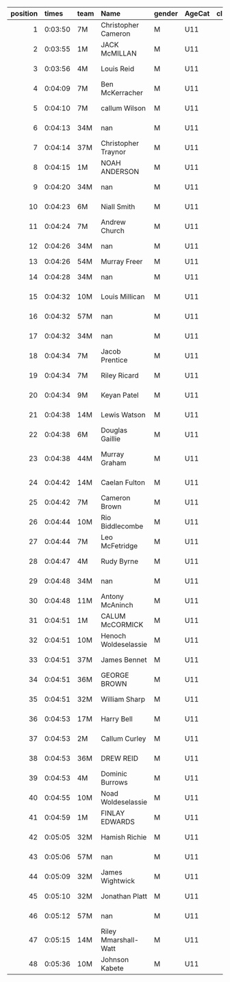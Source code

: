 |   position | times   | team   | Name                 | gender   | AgeCat   |   clubnumber | Club name            | Website                               |   finishPosition |
|-----------:|:--------|:-------|:---------------------|:---------|:---------|-------------:|:---------------------|:--------------------------------------|-----------------:|
|          1 | 0:03:50 | 7M     | Christopher Cameron  | M        | U11      |            7 | Giffnock North AC    | https://www.giffnocknorth.co.uk/      |                1 |
|          2 | 0:03:55 | 1M     | JACK McMILLAN        | M        | U11      |            1 | East Kilbride AC     | http://www.ekac.org.uk/               |                2 |
|          3 | 0:03:56 | 4M     | Louis Reid           | M        | U11      |            4 | Inverclyde AC        | https://www.inverclydeac.org/         |                3 |
|          4 | 0:04:09 | 7M     | Ben McKerracher      | M        | U11      |            7 | Giffnock North AC    | https://www.giffnocknorth.co.uk/      |                4 |
|          5 | 0:04:10 | 7M     | callum Wilson        | M        | U11      |            7 | Giffnock North AC    | https://www.giffnocknorth.co.uk/      |                5 |
|          6 | 0:04:13 | 34M    | nan                  | M        | U11      |           34 | Kilbarchan AAC       | https://kilbarchanaac.org.uk/         |                6 |
|          7 | 0:04:14 | 37M    | Christopher Traynor  | M        | U11      |           37 | Law & District AAC   | http://www.lawaac.co.uk/              |                7 |
|          8 | 0:04:15 | 1M     | NOAH ANDERSON        | M        | U11      |            1 | East Kilbride AC     | http://www.ekac.org.uk/               |                8 |
|          9 | 0:04:20 | 34M    | nan                  | M        | U11      |           34 | Kilbarchan AAC       | https://kilbarchanaac.org.uk/         |                9 |
|         10 | 0:04:23 | 6M     | Niall Smith          | M        | U11      |            6 | Cambuslang Harriers  | https://cambuslangharriers.org/       |               10 |
|         11 | 0:04:24 | 7M     | Andrew Church        | M        | U11      |            7 | Giffnock North AC    | https://www.giffnocknorth.co.uk/      |               11 |
|         12 | 0:04:26 | 34M    | nan                  | M        | U11      |           34 | Kilbarchan AAC       | https://kilbarchanaac.org.uk/         |               12 |
|         13 | 0:04:26 | 54M    | Murray Freer         | M        | U11      |           54 | VP-Glasgow           | https://www.vp-glasgow.com            |               13 |
|         14 | 0:04:28 | 34M    | nan                  | M        | U11      |           34 | Kilbarchan AAC       | https://kilbarchanaac.org.uk/         |               14 |
|         15 | 0:04:32 | 10M    | Louis Millican       | M        | U11      |           10 | Shettleston Harriers | http://shettlestonharriers.org.uk/    |               15 |
|         16 | 0:04:32 | 57M    | nan                  | M        | U11      |           57 | Whitemoss AAC        | https://whitemossaac.co.uk/           |               16 |
|         17 | 0:04:32 | 34M    | nan                  | M        | U11      |           34 | Kilbarchan AAC       | https://kilbarchanaac.org.uk/         |               17 |
|         18 | 0:04:34 | 7M     | Jacob Prentice       | M        | U11      |            7 | Giffnock North AC    | https://www.giffnocknorth.co.uk/      |               18 |
|         19 | 0:04:34 | 7M     | Riley Ricard         | M        | U11      |            7 | Giffnock North AC    | https://www.giffnocknorth.co.uk/      |               19 |
|         20 | 0:04:34 | 9M     | Keyan Patel          | M        | U11      |            9 | Garscube Harriers    | https://www.garscubeharriers.org.uk/  |               20 |
|         21 | 0:04:38 | 14M    | Lewis Watson         | M        | U11      |           14 | Ayr Seaforth AC      | https://www.ayrseaforth.co.uk/        |               21 |
|         22 | 0:04:38 | 6M     | Douglas Gaillie      | M        | U11      |            6 | Cambuslang Harriers  | https://cambuslangharriers.org/       |               22 |
|         23 | 0:04:38 | 44M    | Murray Graham        | M        | U11      |           44 | North Ayrshire AAC   | https://naathletics.co.uk/            |               23 |
|         24 | 0:04:42 | 14M    | Caelan Fulton        | M        | U11      |           14 | Ayr Seaforth AC      | https://www.ayrseaforth.co.uk/        |               24 |
|         25 | 0:04:42 | 7M     | Cameron Brown        | M        | U11      |            7 | Giffnock North AC    | https://www.giffnocknorth.co.uk/      |               25 |
|         26 | 0:04:44 | 10M    | Rio Biddlecombe      | M        | U11      |           10 | Shettleston Harriers | http://shettlestonharriers.org.uk/    |               26 |
|         27 | 0:04:44 | 7M     | Leo McFetridge       | M        | U11      |            7 | Giffnock North AC    | https://www.giffnocknorth.co.uk/      |               27 |
|         28 | 0:04:47 | 4M     | Rudy Byrne           | M        | U11      |            4 | Inverclyde AC        | https://www.inverclydeac.org/         |               28 |
|         29 | 0:04:48 | 34M    | nan                  | M        | U11      |           34 | Kilbarchan AAC       | https://kilbarchanaac.org.uk/         |               29 |
|         30 | 0:04:48 | 11M    | Antony McAninch      | M        | U11      |           11 | Airdrie Harriers     | http://airdrieharriers.org/           |               30 |
|         31 | 0:04:51 | 1M     | CALUM McCORMICK      | M        | U11      |            1 | East Kilbride AC     | http://www.ekac.org.uk/               |               31 |
|         32 | 0:04:51 | 10M    | Henoch Woldeselassie | M        | U11      |           10 | Shettleston Harriers | http://shettlestonharriers.org.uk/    |               32 |
|         33 | 0:04:51 | 37M    | James Bennet         | M        | U11      |           37 | Law & District AAC   | http://www.lawaac.co.uk/              |               33 |
|         34 | 0:04:51 | 36M    | GEORGE BROWN         | M        | U11      |           36 | Larkhall YMCA        | https://www.larkhallymcaharriers.org  |               34 |
|         35 | 0:04:51 | 32M    | William Sharp        | M        | U11      |           32 | Helensburgh AAC      | https://www.helensburghaac.com/       |               35 |
|         36 | 0:04:53 | 17M    | Harry Bell           | M        | U11      |           17 | Calderglen Harriers  | http://www.calderglenharriers.org.uk/ |               36 |
|         37 | 0:04:53 | 2M     | Callum Curley        | M        | U11      |            2 | Kilmarnock H&AC      | http://www.kilmarnockharriers.com/    |               37 |
|         38 | 0:04:53 | 36M    | DREW REID            | M        | U11      |           36 | Larkhall YMCA        | https://www.larkhallymcaharriers.org  |               38 |
|         39 | 0:04:53 | 4M     | Dominic Burrows      | M        | U11      |            4 | Inverclyde AC        | https://www.inverclydeac.org/         |               39 |
|         40 | 0:04:55 | 10M    | Noad Woldeselassie   | M        | U11      |           10 | Shettleston Harriers | http://shettlestonharriers.org.uk/    |               40 |
|         41 | 0:04:59 | 1M     | FINLAY EDWARDS       | M        | U11      |            1 | East Kilbride AC     | http://www.ekac.org.uk/               |               41 |
|         42 | 0:05:05 | 32M    | Hamish Richie        | M        | U11      |           32 | Helensburgh AAC      | https://www.helensburghaac.com/       |               42 |
|         43 | 0:05:06 | 57M    | nan                  | M        | U11      |           57 | Whitemoss AAC        | https://whitemossaac.co.uk/           |               43 |
|         44 | 0:05:09 | 32M    | James Wightwick      | M        | U11      |           32 | Helensburgh AAC      | https://www.helensburghaac.com/       |               44 |
|         45 | 0:05:10 | 32M    | Jonathan Platt       | M        | U11      |           32 | Helensburgh AAC      | https://www.helensburghaac.com/       |               45 |
|         46 | 0:05:12 | 57M    | nan                  | M        | U11      |           57 | Whitemoss AAC        | https://whitemossaac.co.uk/           |               46 |
|         47 | 0:05:15 | 14M    | Riley Mmarshall-Watt | M        | U11      |           14 | Ayr Seaforth AC      | https://www.ayrseaforth.co.uk/        |               47 |
|         48 | 0:05:36 | 10M    | Johnson Kabete       | M        | U11      |           10 | Shettleston Harriers | http://shettlestonharriers.org.uk/    |               48 |